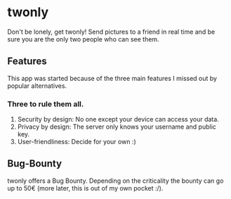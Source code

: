 # twonly

Don't be lonely, get twonly! Send pictures to a friend in real time and be sure you are the only two people who can see them.

## Features

This app was started because of the three main features I missed out by popular alternatives.

### Three to rule them all.

1. Security by design: No one except your device can access your data.
2. Privacy by design: The server only knows your username and public key.
3. User-friendliness: Decide for your own :)

## Bug-Bounty

twonly offers a Bug Bounty. Depending on the criticality the bounty can go up to 50€ (more later,
this is out of my own pocket :/).
